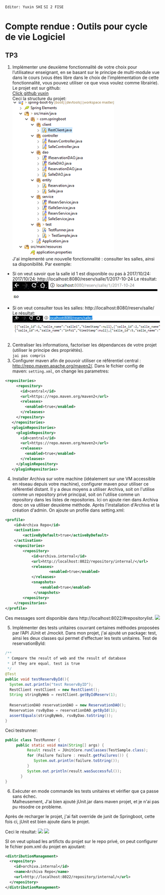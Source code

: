 `Editor: Yuxin SHI`
`SI 2 FISE`
# Compte rendue : Outils pour cycle de vie Logiciel
## TP3
1. Implémenter une deuxième fonctionnalité de votre choix pour l’utilisateur enseignant, en se basant sur le principe de multi-module vue dans le cours (vous êtes libre dans le choix de l’implémentation de cette fonctionnalité, vous pouvez utiliser ce que vous voulez comme librairie).
Le projet est sur github:   
<a href="https://github.com/yuxinShi02/springbootExemple/tree/master/spring-boot-try">Click github yuxin </a>  
Ceci la structure du projet:<br/>
![](structure.PNG) <br/>
J'ai implementé une nouvelle fonctionnalité : consulter les salles, ainsi sa disponibilité.
Par exemple:
  - Si on veut savoir que la salle id 1 est disponible ou pas à 2017/10/24: 2017/10/24:
  http://localhost:8080/reserv/salle/1/2017-10-24
  Le résultat:
  ![](repDispo.PNG)
  - Si on veut consulter tous les salles:
  http://localhost:8080/reserv/salle/
  Le résultat:
  ![](repAllSalle.PNG)
2. Centraliser les informations, factoriser les dépendances de votre projet (utiliser le principe des propriétés).   
`jai pas compris`
3. Configurer maven afin de pouvoir utiliser ce référentiel central : http://repo.maven.apache.org/maven2/.
Dans le fichier config de maven: `setting.xml`, on change les parametres:
```xml
<repositories>
     <repository>
       <id>central</id>
       <url>https://repo.maven.org/maven2</url>
       <releases>
         <enabled>true</enabled>
       </releases>
     </repository>
   </repositories>
   <pluginRepositories>
     <pluginRepository>
       <id>central</id>
       <url>https://repo.maven.org/maven2</url>
       <releases>
         <enabled>true</enabled>
       </releases>
     </pluginRepository>
   </pluginRepositories>
```
4. Installer Archiva sur votre machine (idéalement sur une VM accessible en réseau depuis votre machine), configurer maven pour utiliser ce référentiel distant.
Il y a deux moyens a utiliser Archiva, soit on l'utilise comme un repository privé principal, soit on l'utilise comme un repository dans les listes de repositories. Ici on ajoute rien dans Archiva donc on va utiliser deuxième méthode.
Après l'installation d'Archiva et la création d'admin. On ajoute un profile dans setting.xml:
```xml
<profile>
	<id>Archiva Repo</id>
	<activation>
		<activeByDefault>true</activeByDefault>
	</activation>
	<repositories>
		<repository>
			<id>archiva.internal</id>
			<url>http://localhost:8022/repository/internal/</url>
			<releases>
			        <enabled>true</enabled>
			</releases>
			<snapshots>
				<enabled>true</enabled>
			 </snapshots>
		<repository>
	</repositories>
</profile>

```
Ces messages sont disponible dans http://localhost:8022/#repositorylist.
![](/home/tearsyu/Pictures/archiva.png)


5. Implémenter des tests unitaires couvrant certaines méthodes proposées par l’API JUnit et Jmockit.
Dans mon projet, j'ai ajouté un package: test, ainsi les deux classes qui permet d'effectuer les tests unitaires.
Test de reservationById:
```java
/**
 * Compare the result of web and the result of database
 * if they are equal, test is true
 */
@Test
public void testReservById(){
  System.out.println("test ReservByID");
  RestClient restClient = new RestClient();
  String stringByWeb = restClient.getByIdReserv(1);

  ReservationDAO reservationDAO = new ReservationDAO();
  Reservation rsvByDao = reservationDAO.getById(1);
  assertEquals(stringByWeb, rsvByDao.toString());
}
```
Ceci testrunner:
```java
public class TestRunner {
	 public static void main(String[] args) {
	      Result result = JUnitCore.runClasses(TestSample.class);
	      for (Failure failure : result.getFailures()) {
	         System.out.println(failure.toString());
	      }
	      System.out.println(result.wasSuccessful());
	   }
}
```

6. Exécuter en mode commande les tests unitaires et vérifier que ça passe sans échec.   
Malheusement,
J'ai bien ajouté jUnit.jar dans maven projet, et je n'ai pas pu résodre ce probleme.

Après de recharger le projet, j'ai fait override de junit de Springboot, cette fois ci, jUnit est bien ajoute dans le projet.

Ceci le résultat:
![](/home/tearsyu/Pictures/junittest.png)
![](/home/tearsyu/Pictures/junitrep.png)

SI on veut upload les artificts du projet sur le repo privé, on peut configurer le fichier pom.xml du projet en ajoutant:
```xml
<distributionManagement>
  <repository>
    <id>archiva.internal</id>
    <name>Archiva Repo</name>
    <url>http://localhost:8022/repository/internal/</url>
  </repository>
</distributionManagement>
```
